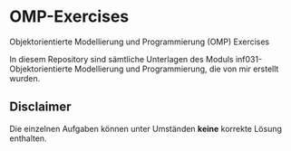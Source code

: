 # OMP-Exercises
Objektorientierte Modellierung und Programmierung (OMP) Exercises

In diesem Repository sind sämtliche Unterlagen des Moduls inf031-Objektorientierte Modellierung und Programmierung, die von mir erstellt wurden. 

## Disclaimer
Die einzelnen Aufgaben können unter Umständen **keine** korrekte Lösung enthalten. 
